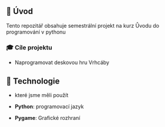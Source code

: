 ## 📜 Úvod

Tento repozitář obsahuje semestrální projekt na kurz Ůvodu do programování v pythonu

### 🎓 Cíle projektu

- Naprogramovat deskovou hru Vrhcáby

## 🚀 Technologie
- které jsme měli použít

- **Python**: programovací jazyk
- **Pygame**: Grafické rozhraní
